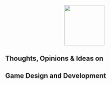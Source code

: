 <center>
<img src="/images/no-right-answers-logo-128.png" height="128" width="128">
</center>

## Thoughts, Opinions & Ideas on
## Game Design and Development